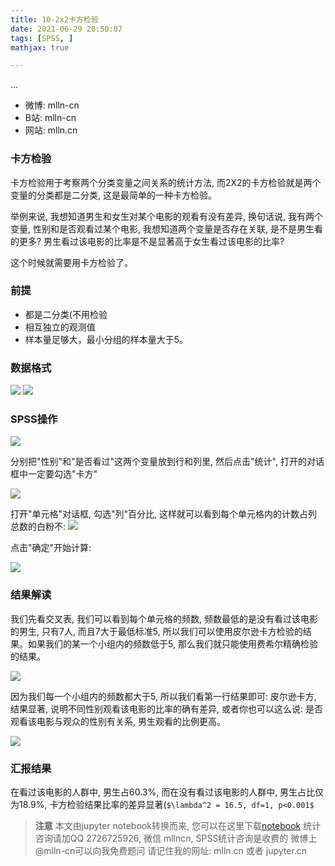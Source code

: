 ```yaml
---
title: 10-2x2卡方检验
date: 2021-06-29 20:50:07
tags: [SPSS, ]
mathjax: true

---
```


...

<!-- more -->


- 微博: mlln-cn
- B站: mlln-cn
- 网站: mlln.cn

### 卡方检验

卡方检验用于考察两个分类变量之间关系的统计方法, 而2X2的卡方检验就是两个变量的分类都是二分类, 这是最简单的一种卡方检验。

举例来说, 我想知道男生和女生对某个电影的观看有没有差异, 换句话说, 我有两个变量, 性别和是否观看过某个电影, 我想知道两个变量是否存在关联, 是不是男生看的更多? 男生看过该电影的比率是不是显著高于女生看过该电影的比率?

这个时候就需要用卡方检验了。

### 前提

- 都是二分类(不用检验
- 相互独立的观测值
- 样本量足够大，最小分组的样本量大于5。

### 数据格式

<img src="imgs/10-01-data.png">

<img src="imgs/10-02-data.png">

### SPSS操作

<img src="imgs/10-03-spss.png">

分别把"性别"和"是否看过"这两个变量放到行和列里, 然后点击"统计", 打开的对话框中一定要勾选"卡方"

<img src="imgs/10-04-spss.png">

打开"单元格"对话框, 勾选"列"百分比, 这样就可以看到每个单元格内的计数占列总数的白粉不:
<img src="imgs/10-05.5-spss.png">

点击"确定"开始计算:

<img src="imgs/10-05-spss.png">

### 结果解读

我们先看交叉表, 我们可以看到每个单元格的频数, 频数最低的是没有看过该电影的男生, 只有7人, 而且7大于最低标准5, 所以我们可以使用皮尔逊卡方检验的结果。如果我们的某一个小组内的频数低于5, 那么我们就只能使用费希尔精确检验的结果。

<img src="imgs/10-06-result.png">

因为我们每一个小组内的频数都大于5, 所以我们看第一行结果即可: 皮尔逊卡方, 结果显著, 说明不同性别观看该电影的比率的确有差异, 或者你也可以这么说: 是否观看该电影与观众的性别有关系, 男生观看的比例更高。

<img src="imgs/10-07-result.png">

### 汇报结果

在看过该电影的人群中, 男生占60.3%, 而在没有看过该电影的人群中, 男生占比仅为18.9%, 卡方检验结果比率的差异显著(`$\lambda^2 = 16.5, df=1, p<0.001$`


> **注意**
> 本文由jupyter notebook转换而来, 您可以在这里下载[notebook](10-2x2卡方检验.ipynb)
> 统计咨询请加QQ 2726725926, 微信 mllncn,  SPSS统计咨询是收费的
> 微博上@mlln-cn可以向我免费题问
> 请记住我的网址: mlln.cn 或者 jupyter.cn
